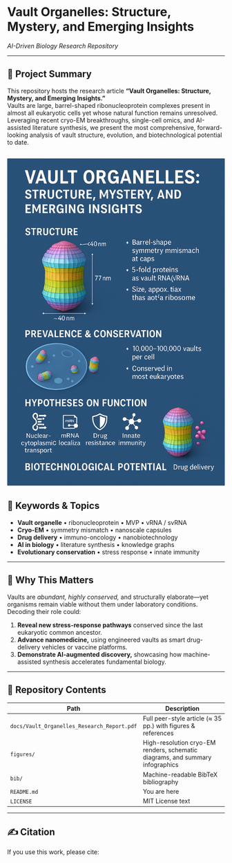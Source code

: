 # Vault Organelles: Structure, Mystery, and Emerging Insights  
*AI-Driven Biology Research Repository*

---

## 📑 Project Summary
This repository hosts the research article **“Vault Organelles: Structure, Mystery, and Emerging Insights.”**  
Vaults are large, barrel-shaped ribonucleoprotein complexes present in almost all eukaryotic cells yet whose natural function remains unresolved. Leveraging recent cryo-EM breakthroughs, single-cell omics, and AI-assisted literature synthesis, we present the most comprehensive, forward-looking analysis of vault structure, evolution, and biotechnological potential to date.

![mysterious_vault_organelles](./Vault_Organelles.png)
---

## 🔑 Keywords & Topics
- **Vault organelle** • ribonucleoprotein • MVP • vRNA / svRNA  
- **Cryo-EM** • symmetry mismatch • nanoscale capsules  
- **Drug delivery** • immuno-oncology • nanobiotechnology  
- **AI in biology** • literature synthesis • knowledge graphs  
- **Evolutionary conservation** • stress response • innate immunity  

---

## 🚀 Why This Matters
Vaults are *abundant, highly conserved,* and structurally elaborate—yet organisms remain viable without them under laboratory conditions. Decoding their role could:
1. **Reveal new stress-response pathways** conserved since the last eukaryotic common ancestor.  
2. **Advance nanomedicine,** using engineered vaults as smart drug-delivery vehicles or vaccine platforms.  
3. **Demonstrate AI-augmented discovery,** showcasing how machine-assisted synthesis accelerates fundamental biology.

---

## 📂 Repository Contents
| Path | Description |
|------|-------------|
| `docs/Vault_Organelles_Research_Report.pdf` | Full peer-style article (≈ 35 pp.) with figures & references |
| `figures/` | High-resolution cryo-EM renders, schematic diagrams, and summary infographics |
| `bib/` | Machine-readable BibTeX bibliography |
| `README.md` | You are here |
| `LICENSE` | MIT License text |

---

## ✍️ Citation
If you use this work, please cite:


